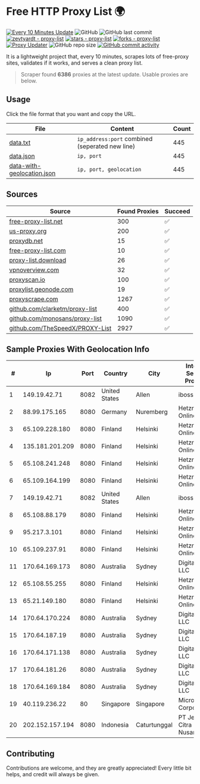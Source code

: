 
# Free HTTP Proxy List 🌍

[![Every 10 Minutes Update](https://github.com/mertguvencli/http-proxy-list/actions/workflows/main.yml/badge.svg?branch=main)](https://github.com/mertguvencli/http-proxy-list/actions/workflows/main.yml)
![GitHub](https://img.shields.io/github/license/mertguvencli/http-proxy-list)
![GitHub last commit](https://img.shields.io/github/last-commit/mertguvencli/http-proxy-list)
[![zevtyardt - proxy-list](https://img.shields.io/static/v1?label=zevtyardt&message=proxy-list&color=blue&logo=github)](https://github.com/zevtyardt/proxy-list "Go to GitHub repo")
[![stars - proxy-list](https://img.shields.io/github/stars/zevtyardt/proxy-list?style=social)](https://github.com/zevtyardt/proxy-list)
[![forks - proxy-list](https://img.shields.io/github/forks/zevtyardt/proxy-list?style=social)](https://github.com/zevtyardt/proxy-list)
[![Proxy Updater](https://github.com/zevtyardt/proxy-list/workflows/Proxy%20Updater/badge.svg)](https://github.com/zevtyardt/proxy-list/actions?query=workflow:"Proxy+Updater")
![GitHub repo size](https://img.shields.io/github/repo-size/zevtyardt/proxy-list)
[![GitHub commit activity](https://img.shields.io/github/commit-activity/m/zevtyardt/proxy-list?logo=commits)](https://github.com/zevtyardt/proxy-list/commits/main)

It is a lightweight project that, every 10 minutes, scrapes lots of free-proxy sites, validates if it works, and serves a clean proxy list.

> Scraper found **6386** proxies at the latest update. Usable proxies are below.

## Usage

Click the file format that you want and copy the URL.

|File|Content|Count|
|----|-------|-----|
|[data.txt](https://raw.githubusercontent.com/mertguvencli/http-proxy-list/main/proxy-list/data.txt)|`ip_address:port` combined (seperated new line)|445|
|[data.json](https://raw.githubusercontent.com/mertguvencli/http-proxy-list/main/proxy-list/data.json)|`ip, port`|445|
|[data-with-geolocation.json](https://raw.githubusercontent.com/mertguvencli/http-proxy-list/main/proxy-list/data-with-geolocation.json)|`ip, port, geolocation`|445|

## Sources

|Source|Found Proxies|Succeed|
|------|-------------|-------|
|[free-proxy-list.net](https://free-proxy-list.net)|300|✅|
|[us-proxy.org](https://www.us-proxy.org)|200|✅|
|[proxydb.net](http://proxydb.net)|15|✅|
|[free-proxy-list.com](https://free-proxy-list.com/?page=&port=&type%5B%5D=http&type%5B%5D=https&up_time=0&search=Search)|10|✅|
|[proxy-list.download](https://www.proxy-list.download/HTTP)|26|✅|
|[vpnoverview.com](https://vpnoverview.com/privacy/anonymous-browsing/free-proxy-servers)|32|✅|
|[proxyscan.io](https://www.proxyscan.io)|100|✅|
|[proxylist.geonode.com](https://proxylist.geonode.com/api/proxy-list?limit=300&page=1&sort_by=lastChecked&sort_type=desc&protocols=http,https)|19|✅|
|[proxyscrape.com](https://api.proxyscrape.com/v2/?request=displayproxies&protocol=http&timeout=10000&country=all&ssl=all&anonymity=all)|1267|✅|
|[github.com/clarketm/proxy-list](https://raw.githubusercontent.com/clarketm/proxy-list/master/proxy-list-raw.txt)|400|✅|
|[github.com/monosans/proxy-list](https://raw.githubusercontent.com/monosans/proxy-list/main/proxies/http.txt)|1090|✅|
|[github.com/TheSpeedX/PROXY-List](https://raw.githubusercontent.com/TheSpeedX/PROXY-List/master/http.txt)|2927|✅|


## Sample Proxies With Geolocation Info

|#|Ip|Port|Country|City|Internet Service Provider|
|-|--|----|-------|----|-------------------------|
|1|149.19.42.71|8082|United States|Allen|iboss, inc|
|2|88.99.175.165|8080|Germany|Nuremberg|Hetzner Online GmbH|
|3|65.109.228.180|8080|Finland|Helsinki|Hetzner Online GmbH|
|4|135.181.201.209|8080|Finland|Helsinki|Hetzner Online GmbH|
|5|65.108.241.248|8080|Finland|Helsinki|Hetzner Online GmbH|
|6|65.109.164.199|8080|Finland|Helsinki|Hetzner Online GmbH|
|7|149.19.42.71|8082|United States|Allen|iboss, inc|
|8|65.108.88.179|8080|Finland|Helsinki|Hetzner Online GmbH|
|9|95.217.3.101|8080|Finland|Helsinki|Hetzner Online GmbH|
|10|65.109.237.91|8080|Finland|Helsinki|Hetzner Online GmbH|
|11|170.64.169.173|8080|Australia|Sydney|DigitalOcean, LLC|
|12|65.108.55.255|8080|Finland|Helsinki|Hetzner Online GmbH|
|13|65.21.149.180|8080|Finland|Helsinki|Hetzner Online GmbH|
|14|170.64.170.224|8080|Australia|Sydney|DigitalOcean, LLC|
|15|170.64.187.19|8080|Australia|Sydney|DigitalOcean, LLC|
|16|170.64.171.138|8080|Australia|Sydney|DigitalOcean, LLC|
|17|170.64.181.26|8080|Australia|Sydney|DigitalOcean, LLC|
|18|170.64.169.184|8080|Australia|Sydney|DigitalOcean, LLC|
|19|40.119.236.22|80|Singapore|Singapore|Microsoft Corporation|
|20|202.152.157.194|8080|Indonesia|Caturtunggal|PT Jembatan Citra Nusantara|



## Contributing

Contributions are welcome, and they are greatly appreciated! Every
little bit helps, and credit will always be given.

